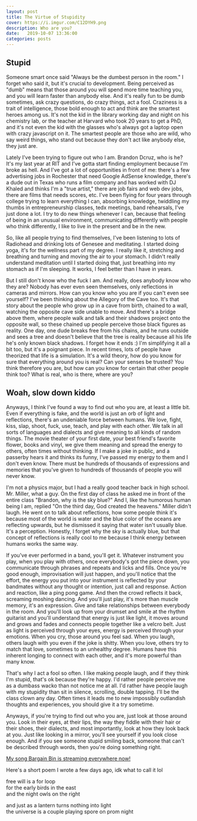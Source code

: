 ```yaml
---
layout: post
title: The Virtue of Stupidity
cover: https://i.imgur.com/C12DYH9.png
description: Who are you?
date:   2019-10-07 13:36:00
categories: posts
---
```


## Stupid

Someone smart once said "Always be the dumbest person in the room." I forget who said it, but it's crucial to development. Being perceived as "dumb" means that those around you will spend more time teaching you, and you will learn faster than anybody else. And it's really fun to be dumb sometimes, ask crazy questions, do crazy things, act a fool. Craziness is a trait of intelligence, those bold enough to act and think are the smartest heroes among us. It's not the kid in the library working day and night on his chemistry lab, or the teacher at Harvard who took 20 years to get a PhD, and it's not even the kid with the glasses who's always got a laptop open with crazy javascript on it. The smartest people are those who are wild, who say weird things, who stand out because they don't act like anybody else, they just are.

Lately I've been trying to figure out who I am. Brandon Dcruz, who is he? It's my last year at RIT and I've gotta start finding employment because I'm broke as hell. And I've got a lot of opportunities in front of me: there's a few advertising jobs in Rochester that need Google AdSense knowledge, there's a dude out in Texas who runs a film company and has worked with DJ Khaled and thinks I'm a "true artist," there are job fairs and web dev jobs, there are films that needs scores, etc. I've been flying for four years through college trying to learn everything I can, absorbing knowledge, twiddling my thumbs in entrepreneurship classes, tedx meetings, band rehearsals, I've just done a lot. I try to do new things whenever I can, because that feeling of being in an unusual environment, communicating differently with people who think differently, I like to live in the present and be in the new.

So, like all people trying to find themselves, I've been listening to lots of Radiohead and drinking lots of Genesee and meditating. I started doing yoga, it's for the wellness part of my degree. I really like it, stretching and breathing and turning and moving the air to your stomach. I didn't really understand meditation until I started doing that, just breathing into my stomach as if I'm sleeping. It works, I feel better than I have in years.

But I still don't know who the fuck I am. And really, does anybody know who they are? Nobody has ever even seen themselves, only reflections in cameras and mirrors. How can you know who you are if you can't even see yourself? I've been thinking about the Allegory of the Cave too. It's that story about the people who grow up in a cave from birth, chained to a wall, watching the opposite cave side unable to move. And there's a bridge above them, where people walk and talk and their shadows project onto the opposite wall, so these chained up people perceive those black figures as reality. One day, one dude breaks free from his chains, and he runs outside and sees a tree and doesn't believe that the tree is reality because all his life he's only known black shadows. I forget how it ends :) I'm simplifying it all a bit too, but it's a poignant piece. In recent times, lots of people have theorized that life is a simulation. It's a wild theory, how do you know for sure that everything around you is real? Can your senses be trusted? You think therefore you are, but how can you know for certain that other people think too? What is real, who is there, where are you?

## Woah, slow down kiddo

Anyways, I think I've found a way to find out who you are, at least a little bit. Even if everything is fake, and the world is just an orb of light and reflections, there's an undeniable force between humans. We love, fight, kiss, slap, shoot, fuck, use, teach, and play with each other. We talk in all sorts of languages and dialects and give meaning to all kinds of random things. The movie theater of your first date, your best friend's favorite flower, books and vinyl, we give them meaning and spread the energy to others, often times without thinking. If I make a joke in public, and a passerby hears it and thinks its funny, I've passed my energy to them and I don't even know. There must be hundreds of thousands of expressions and memories that you've given to hundreds of thousands of people you will never know.

I'm not a physics major, but I had a really good teacher back in high school. Mr. Miller, what a guy. On the first day of class he asked me in front of the entire class "Brandon, why is the sky blue?" And I, like the humorous human being I am, replied "On the third day, God created the heavens." Miller didn't laugh. He went on to talk about reflections, how some people think it's because most of the world is water and the blue color of the oceans are reflecting upwards, but he dismissed it saying that water isn't usually blue. It's a perception. Honestly, I forget why the sky is actually blue, but that concept of reflections is really cool to me because I think energy between humans works the same way.

If you've ever performed in a band, you'll get it. Whatever instrument you play, when you play with others, once everybody's got the piece down, you communicate through phrases and repeats and licks and fills. Once you're good enough, improvisation will just happen, and you'll notice that the effort, the energy you put into your instrument is reflected by your bandmates without any thought or intention, just call and response. Action and reaction, like a ping pong game. And then the crowd reflects it back, screaming moshing dancing. And you'll just play, it's more than muscle memory, it's an expression. Give and take relationships between everybody in the room. And you'll look up from your drumset and smile at the rhythm guitarist and you'll understand that energy is just like light, it moves around and grows and fades and connects people together like a velcro belt. Just as light is perceived through your eyes, energy is perceived through your emotions. When you cry, those around you feel sad. When you laugh, others laugh with you even if the joke is shitty. When you love, others try to match that love, sometimes to an unhealthy degree. Humans have this inherent longing to connect with each other, and it's more powerful than many know.

That's why I act a fool so often. I like making people laugh, and if they think I'm stupid, that's ok because they're happy. I'd rather people perceive me as a dumbass wacko than not notice me at all. I'd rather have people laugh with my stupidity than sit in silence, scrolling, double tapping. I'll be the class clown any day. Often times it leads me to new impossibly outlandish thoughts and experiences, you should give it a try sometime.

Anyways, if you're trying to find out who you are, just look at those around you. Look in their eyes, at their lips, the way they fiddle with their hair or their shoes, their dialects, and most importantly, look at how they look back at you. Just like looking in a mirror, you'll see yourself if you look close enough. And if you see someone stupid smiling back, someone that can't be described through words, then you're doing something right.

<a href="https://smarturl.it/bargainbin" target="_blank">My song Bargain Bin is streaming everywhere now!</a>

Here's a short poem I wrote a few days ago, idk what to call it lol

free will is a for loop<br>
for the early birds in the east<br>
and the night owls on the right<br>

and just as a lantern turns nothing into light<br>
the universe is a couple playing spore on prom night
